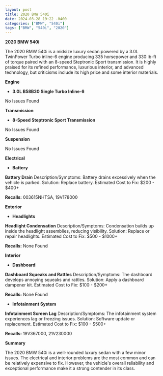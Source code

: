 ```yaml
---
layout: post
title: 2020 BMW 540i
date: 2024-03-28 19:22 -0400
categories: ["BMW", "540i"]
tags: ["BMW", "540i", "2020"]
---
```

**2020 BMW 540i**

The 2020 BMW 540i is a midsize luxury sedan powered by a 3.0L TwinPower Turbo inline-6 engine producing 335 horsepower and 330 lb-ft of torque paired with an 8-speed Steptronic Sport transmission. It is highly praised for its refined performance, luxurious interior, and advanced technology, but criticisms include its high price and some interior materials.

**Engine**

* **3.0L B58B30 Single Turbo Inline-6**

No Issues Found

**Transmission**

* **8-Speed Steptronic Sport Transmission**

No Issues Found

**Suspension**

No Issues Found

**Electrical**

* **Battery**

**Battery Drain**
Description/Symptoms: Battery drains excessively when the vehicle is parked.
Solution: Replace battery.
Estimated Cost to Fix: $200 - $400+

**Recalls:** 003615NHTSA, 19V178000

**Exterior**

* **Headlights**

**Headlight Condensation**
Description/Symptoms: Condensation builds up inside the headlight assemblies, reducing visibility.
Solution: Replace or repair headlights.
Estimated Cost to Fix: $500 - $1000+

**Recalls:** None Found

**Interior**

* **Dashboard**

**Dashboard Squeaks and Rattles**
Description/Symptoms: The dashboard develops annoying squeaks and rattles.
Solution: Apply a dashboard dampener kit.
Estimated Cost to Fix: $100 - $200+

**Recalls:** None Found

* **Infotainment System**

**Infotainment Screen Lag**
Description/Symptoms: The infotainment system experiences lag or freezing issues.
Solution: Software update or replacement.
Estimated Cost to Fix: $100 - $500+

**Recalls:** 19V367000, 21V230000

**Summary**

The 2020 BMW 540i is a well-rounded luxury sedan with a few minor issues. The electrical and interior problems are the most common and can be relatively expensive to fix. However, the vehicle's overall reliability and exceptional performance make it a strong contender in its class.
